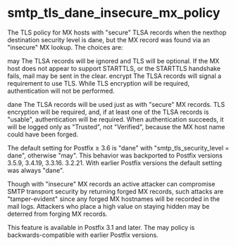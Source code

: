 # smtp_tls_dane_insecure_mx_policy 

 The TLS policy for MX hosts with "secure" TLSA records when the
nexthop destination security level is dane, but the MX
record was found via an "insecure" MX lookup.  The choices are:



may
 The TLSA records will be ignored and TLS will be optional.  If
the MX host does not appear to support STARTTLS, or the STARTTLS
handshake fails, mail may be sent in the clear. 
encrypt
 The TLSA records will signal a requirement to use TLS.  While
TLS encryption will be required, authentication will not be performed.

dane
The TLSA records will be used just as with "secure" MX records.
TLS encryption will be required, and, if at least one of the TLSA
records is "usable", authentication will be required.  When
authentication succeeds, it will be logged only as "Trusted", not
"Verified", because the MX host name could have been forged.  


 The default setting for Postfix &ge; 3.6 is "dane" with
"smtp_tls_security_level = dane", otherwise "may". This behavior
was backported to Postfix versions 3.5.9, 3.4.19, 3.3.16. 3.2.21.
With earlier Postfix versions the default setting was always "dane".


 Though with "insecure" MX records an active attacker can
compromise SMTP transport security by returning forged MX records,
such attacks are "tamper-evident" since any forged MX hostnames
will be recorded in the mail logs.  Attackers who place a high value
on staying hidden may be deterred from forging MX records. 


This feature is available in Postfix 3.1 and later. The may
policy is backwards-compatible with earlier Postfix versions.



